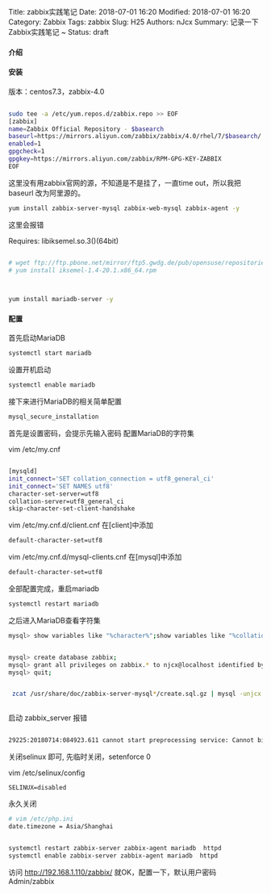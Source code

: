 Title: zabbix实践笔记
Date: 2018-07-01 16:20
Modified: 2018-07-01 16:20
Category: Zabbix
Tags: zabbix
Slug: H25
Authors: nJcx
Summary: 记录一下Zabbix实践笔记 ~
Status: draft

#### 介绍


#### 安装

版本：centos7.3，zabbix-4.0

```bash

sudo tee -a /etc/yum.repos.d/zabbix.repo >> EOF
[zabbix]
name=Zabbix Official Repository - $basearch
baseurl=https://mirrors.aliyun.com/zabbix/zabbix/4.0/rhel/7/$basearch/
enabled=1
gpgcheck=1
gpgkey=https://mirrors.aliyun.com/zabbix/RPM-GPG-KEY-ZABBIX
EOF

```
这里没有用zabbix官网的源，不知道是不是挂了，一直time out，所以我把baseurl 改为阿里源的。

```bash
yum install zabbix-server-mysql zabbix-web-mysql zabbix-agent -y
```
这里会报错

Requires: libiksemel.so.3()(64bit)
           
           
```bash

# wget ftp://ftp.pbone.net/mirror/ftp5.gwdg.de/pub/opensuse/repositories/home:/aevseev/CentOS_CentOS-6/x86_64/iksemel-1.4-20.1.x86_64.rpm
# yum install iksemel-1.4-20.1.x86_64.rpm
 
```
```bash

yum install mariadb-server -y

```


#### 配置

首先启动MariaDB
```bash
systemctl start mariadb
```
设置开机启动
```bash
systemctl enable mariadb
```
接下来进行MariaDB的相关简单配置
```bash
mysql_secure_installation
```
首先是设置密码，会提示先输入密码
配置MariaDB的字符集

vim /etc/my.cnf

```bash

[mysqld]
init_connect='SET collation_connection = utf8_general_ci' 
init_connect='SET NAMES utf8' 
character-set-server=utf8 
collation-server=utf8_general_ci 
skip-character-set-client-handshake

```

vim /etc/my.cnf.d/client.cnf
在[client]中添加

```bash
default-character-set=utf8
```

vim /etc/my.cnf.d/mysql-clients.cnf
在[mysql]中添加

```bash
default-character-set=utf8
```
全部配置完成，重启mariadb

```bash
systemctl restart mariadb
```
之后进入MariaDB查看字符集

```bash
mysql> show variables like "%character%";show variables like "%collation%";
```

```bash

mysql> create database zabbix;
mysql> grant all privileges on zabbix.* to njcx@localhost identified by 'qwaszxerdfcv';
mysql> quit;

```

```bash

 zcat /usr/share/doc/zabbix-server-mysql*/create.sql.gz | mysql -unjcx -p zabbix
 
```

启动 zabbix_server 报错

```bash

29225:20180714:084923.611 cannot start preprocessing service: Cannot bind socket to "/var/run/zabbix/zabbix_server_preprocessing.sock": [13] Permission denied.

```
关闭selinux 即可, 先临时关闭，setenforce 0

vim /etc/selinux/config

```
SELINUX=disabled

```
永久关闭

```bash
# vim /etc/php.ini
date.timezone = Asia/Shanghai

```

```bash

systemctl restart zabbix-server zabbix-agent mariadb  httpd
systemctl enable zabbix-server zabbix-agent mariadb  httpd

```


访问 http://192.168.1.110/zabbix/ 就OK，配置一下，默认用户密码 Admin/zabbix




